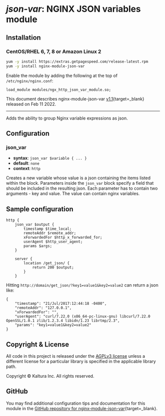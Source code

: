# *json-var*: NGINX JSON variables module


## Installation

### CentOS/RHEL 6, 7, 8 or Amazon Linux 2

```bash
yum -y install https://extras.getpagespeed.com/release-latest.rpm
yum -y install nginx-module-json-var
```

Enable the module by adding the following at the top of `/etc/nginx/nginx.conf`:

```nginx
load_module modules/ngx_http_json_var_module.so;
```


This document describes nginx-module-json-var [v1.1](https://github.com/dvershinin/nginx-json-var-module/releases/tag/v1.1){target=_blank} 
released on Feb 11 2022.

<hr />

Adds the ability to group Nginx variable expressions as json.

## Configuration

### json_var
* **syntax**: `json_var $variable { ... }`
* **default**: `none`
* **context**: `http`

Creates a new variable whose value is a json containing the items listed within the block.
Parameters inside the `json_var` block specify a field that should be included in the resulting json.
Each parameter has to contain two arguments - key and value. 
The value can contain nginx variables.

## Sample configuration
```nginx
http {
	json_var $output {
		timestamp $time_local;
		remoteAddr $remote_addr;
		xForwardedFor $http_x_forwarded_for;
		userAgent $http_user_agent;
		params $args;
	}
	
	server {
		location /get_json/ {
			return 200 $output;
		}
	}
```
Hitting `http://domain/get_json/?key1=value1&key2=value2` can return a json like:
```
{
	"timestamp": "21/Jul/2017:12:44:18 -0400",
	"remoteAddr": "127.0.0.1",
	"xForwardedFor": "",
	"userAgent": "curl/7.22.0 (x86_64-pc-linux-gnu) libcurl/7.22.0 OpenSSL/1.0.1 zlib/1.2.3.4 libidn/1.23 librtmp/2.3",
	"params": "key1=value1&key2=value2"
}
```

## Copyright & License

All code in this project is released under the [AGPLv3 license](http://www.gnu.org/licenses/agpl-3.0.html) unless a different license for a particular library is specified in the applicable library path. 

Copyright © Kaltura Inc. All rights reserved.

## GitHub

You may find additional configuration tips and documentation for this module in the [GitHub 
repository for 
nginx-module-json-var](https://github.com/dvershinin/nginx-json-var-module){target=_blank}.